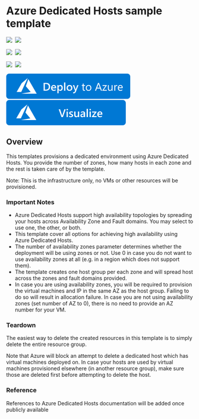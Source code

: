 # Azure Dedicated Hosts sample template

<IMG SRC="https://azurequickstartsservice.blob.core.windows.net/badges/201-vm-dedicated-hosts/PublicLastTestDate.svg?" />&nbsp;
<IMG SRC="https://azurequickstartsservice.blob.core.windows.net/badges/201-vm-dedicated-hosts/PublicDeployment.svg?" />

<IMG SRC="https://azurequickstartsservice.blob.core.windows.net/badges/201-vm-dedicated-hosts/FairfaxLastTestDate.svg?" />&nbsp;
<IMG SRC="https://azurequickstartsservice.blob.core.windows.net/badges/201-vm-dedicated-hosts/FairfaxDeployment.svg?" />

<IMG SRC="https://azurequickstartsservice.blob.core.windows.net/badges/201-vm-dedicated-hosts/BestPracticeResult.svg?" />&nbsp;
<IMG SRC="https://azurequickstartsservice.blob.core.windows.net/badges/201-vm-dedicated-hosts/CredScanResult.svg?" />&nbsp;

[![Deploy To Azure](https://raw.githubusercontent.com/Azure/azure-quickstart-templates/master/1-CONTRIBUTION-GUIDE/images/deploytoazure.svg?sanitize=true)]("https://portal.azure.com/#create/Microsoft.Template/uri/https%3A%2F%2Fraw.githubusercontent.com%2FAzure%2Fazure-quickstart-templates%2Fmaster%2F201-vm-dedicated-hosts%2Fazuredeploy.json")  [![Visualize](https://raw.githubusercontent.com/Azure/azure-quickstart-templates/master/1-CONTRIBUTION-GUIDE/images/visualizebutton.svg?sanitize=true)]("http://armviz.io/#/?load=https%3A%2F%2Fraw.githubusercontent.com%2FAzure%2Fazure-quickstart-templates%2Fmaster%2F201-vm-dedicated-hosts%2Fazuredeploy.json")
    





## Overview

This templates provisions a dedicated environment using Azure Dedicated Hosts. You provide the number of zones, how many hosts in each zone and the rest is taken care of by the template.

Note: This is the infrastructure only, no VMs or other resources will be provisioned.

### Important Notes

* Azure Dedicated Hosts support high availability topologies by spreading your hosts across Availability Zone and Fault domains. You may select to use one, the other, or both.
* This template cover all options for achieving high availability using Azure Dedicated Hosts.
* The number of availability zones parameter determines whether the deployment will be using zones or not. Use 0 in case you do not want to use availability zones at all (e.g. in a region which does not support them).
* The template creates one host group per each zone and will spread host across the zones and fault domains provided.
* In case you are using availability zones, you will be required to provision the virtual machines and IP in the same AZ as the host group. Failing to do so will result in allocation failure.
In case you are not using availability zones (set number of AZ to 0), there is no need to provide an AZ number for your VM.

### Teardown

The easiest way to delete the created resources in this template is to simply delete the entire resource group.

Note that Azure will block an attempt to delete a dedicated host which has virtual machines deployed on. In case your hosts are used by virtual machines provisioned elsewhere (in another resource group), make sure those are deleted first before attempting to delete the host.

### Reference

References to Azure Dedicated Hosts documentation will be added once publicly available  


